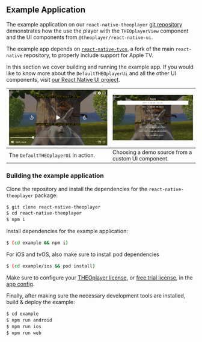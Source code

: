## Example Application

The example application on our `react-native-theoplayer`
[git repository](https://github.com/THEOplayer/react-native-theoplayer/tree/master/example) demonstrates how the use the
player with the `THEOplayerView` component and the UI components from `@theoplayer/react-native-ui`.

The example app depends on [`react-native-tvos`](https://github.com/react-native-tvos/react-native-tvos),
a fork of the main `react-native` repository, to properly include support for Apple TV.

In this section we cover building and running the example app. If you would like to know more about the
`DefaultTHEOplayerUi` and all the other UI components,
visit [our React Native UI project](https://github.com/THEOplayer/react-native-theoplayer-ui).

| ![basic-ui](./example-app-player-ui.png) | ![basic-ui-source](./example-app-source-selection.png) |
|------------------------------------------|--------------------------------------------------------|
| The `DefaultTHEOplayerUi` in action.     | Choosing a demo source from a custom UI component.     |

### Building the example application

Clone the repository and install the dependencies for the `react-native-theoplayer` package:

```bash
$ git clone react-native-theoplayer
$ cd react-native-theoplayer
$ npm i
```

Install dependencies for the example application:

```bash
$ (cd example && npm i)
```

For iOS and tvOS, also make sure to install pod dependencies

```bash
$ (cd example/ios && pod install)
```

Make sure to configure your [THEOplayer license](https://portal.theoplayer.com/),
or [free trial license](https://www.theoplayer.com/free-trial-theoplayer?hsLang=en-us), in
the [app config](../example/src/App.tsx).

Finally, after making sure the necessary development tools are installed, build & deploy the example:

```bash
$ cd example
$ npm run android
$ npm run ios
$ npm run web
```
